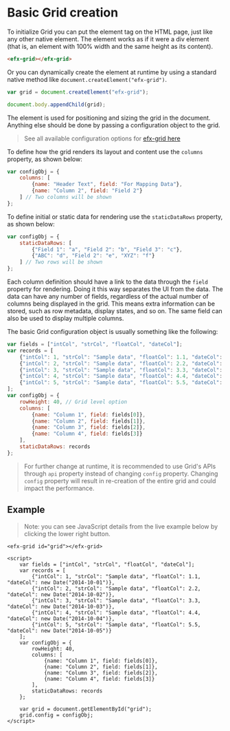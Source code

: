 # Basic Grid creation

To initialize Grid you can put the element tag on the HTML page, just like any other native element. The element works as if it were a div element (that is, an element with 100% width and the same height as its content). 

```html
<efx-grid></efx-grid>
```

Or you can dynamically create the element at runtime by using a standard native method like `document.createElement("efx-grid")`.

```js
var grid = document.createElement("efx-grid");

document.body.appendChild(grid);
```

The element is used for positioning and sizing the grid in the document. Anything else should be done by passing a configuration object to the grid. 

> See all available configuration options for [efx-grid here](../apis/rt_grid/Grid.md)

To define how the grid renders its layout and content use the `columns` property, as shown below:

```js
var configObj = {
	columns: [
		{name: "Header Text", field: "For Mapping Data"},
		{name: "Column 2", field: "Field 2"}
	] // Two columns will be shown
};
```

To define initial or static data for rendering use the `staticDataRows` property, as shown below:

```js
var configObj = {
	staticDataRows: [
		{"Field 1": "a", "Field 2": "b", "Field 3": "c"},
		{"ABC": "d", "Field 2": "e", "XYZ": "f"}
	] // Two rows will be shown
};
```

Each column definition should have a link to the data through the `field` property for rendering. Doing it this way separates the UI from the data. The data can have any number of fields, regardless of the actual number of columns being displayed in the grid. This means extra information can be stored, such as row metadata, display states, and so on. The same field can also be used to display multiple columns. 

The basic Grid configuration object is usually something like the following: 

```js
var fields = ["intCol", "strCol", "floatCol", "dateCol"];
var records = [
	{"intCol": 1, "strCol": "Sample data", "floatCol": 1.1, "dateCol": new Date("2014-10-01")},
	{"intCol": 2, "strCol": "Sample data", "floatCol": 2.2, "dateCol": new Date("2014-10-02")},
	{"intCol": 3, "strCol": "Sample data", "floatCol": 3.3, "dateCol": new Date("2014-10-03")},
	{"intCol": 4, "strCol": "Sample data", "floatCol": 4.4, "dateCol": new Date("2014-10-04")},
	{"intCol": 5, "strCol": "Sample data", "floatCol": 5.5, "dateCol": new Date("2014-10-05")}
];
var configObj = {
	rowHeight: 40, // Grid level option
	columns: [
		{name: "Column 1", field: fields[0]},
		{name: "Column 2", field: fields[1]},
		{name: "Column 3", field: fields[2]},
		{name: "Column 4", field: fields[3]}
	],
	staticDataRows: records
};
```

> For further change at runtime, it is recommended to use Grid's APIs through `api` property instead of changing `config` property. Changing `config` property will result in re-creation of the entire grid and could impact the performance. 

## Example

> Note: you can see JavaScript details from the live example below by clicking the lower right button.

```live
<efx-grid id="grid"></efx-grid>

<script>
	var fields = ["intCol", "strCol", "floatCol", "dateCol"];
	var records = [
		{"intCol": 1, "strCol": "Sample data", "floatCol": 1.1, "dateCol": new Date("2014-10-01")},
		{"intCol": 2, "strCol": "Sample data", "floatCol": 2.2, "dateCol": new Date("2014-10-02")},
		{"intCol": 3, "strCol": "Sample data", "floatCol": 3.3, "dateCol": new Date("2014-10-03")},
		{"intCol": 4, "strCol": "Sample data", "floatCol": 4.4, "dateCol": new Date("2014-10-04")},
		{"intCol": 5, "strCol": "Sample data", "floatCol": 5.5, "dateCol": new Date("2014-10-05")}
	];
	var configObj = {
		rowHeight: 40,
		columns: [
			{name: "Column 1", field: fields[0]},
			{name: "Column 2", field: fields[1]},
			{name: "Column 3", field: fields[2]},
			{name: "Column 4", field: fields[3]}
		],
		staticDataRows: records
	};

	var grid = document.getElementById("grid");
	grid.config = configObj;
</script>
```
